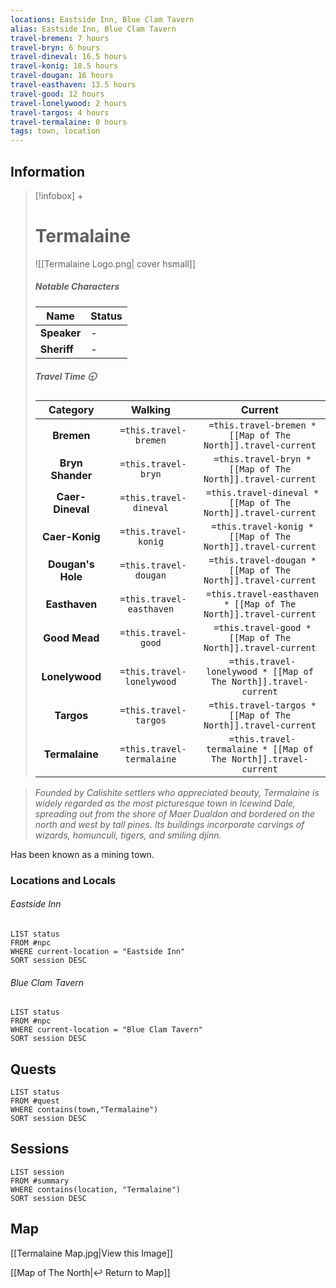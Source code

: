 ```yaml
---
locations: Eastside Inn, Blue Clam Tavern
alias: Eastside Inn, Blue Clam Tavern
travel-bremen: 7 hours
travel-bryn: 6 hours
travel-dineval: 16.5 hours
travel-konig: 18.5 hours
travel-dougan: 16 hours
travel-easthaven: 13.5 hours
travel-good: 12 hours
travel-lonelywood: 2 hours
travel-targos: 4 hours
travel-termalaine: 0 hours
tags: town, location
---
```


## Information
> [!infobox] +
> # Termalaine
> ![[Termalaine Logo.png| cover hsmall]]
> ##### Notable Characters
> | Name | Status |
> | ---- | ---- |
> | **Speaker** | - |
> | **Sheriff** | - |
> ##### Travel Time 🕤
> | Category | Walking | Current |
> | :----: | :----: | :----: |
> | **Bremen** | ` =this.travel-bremen`  | ` =this.travel-bremen * [[Map of The North]].travel-current`  |
> | **Bryn Shander** | ` =this.travel-bryn` | ` =this.travel-bryn * [[Map of The North]].travel-current` |
> | **Caer-Dineval** | ` =this.travel-dineval`  | ` =this.travel-dineval * [[Map of The North]].travel-current`  |
> | **Caer-Konig** | ` =this.travel-konig`  | ` =this.travel-konig * [[Map of The North]].travel-current`  |
> | **Dougan's Hole** | ` =this.travel-dougan`  | ` =this.travel-dougan * [[Map of The North]].travel-current`  |
> | **Easthaven** | ` =this.travel-easthaven`  | ` =this.travel-easthaven * [[Map of The North]].travel-current`  |
> | **Good Mead** | ` =this.travel-good`  | ` =this.travel-good * [[Map of The North]].travel-current`  |
> | **Lonelywood** | ` =this.travel-lonelywood`  | ` =this.travel-lonelywood * [[Map of The North]].travel-current`  |
> | **Targos** | ` =this.travel-targos`  | ` =this.travel-targos * [[Map of The North]].travel-current`  |
> | **Termalaine** | ` =this.travel-termalaine`  | ` =this.travel-termalaine * [[Map of The North]].travel-current`  |

> *Founded by Calishite settlers who appreciated beauty, Termalaine is widely regarded as the most picturesque town in Icewind Dale, spreading out from the shore of Maer Dualdon and bordered on the north and west by tall pines. Its buildings incorporate carvings of wizards, homunculi, tigers, and smiling djinn.*

Has been known as a mining town.


### Locations and Locals

###### Eastside Inn
```dataview
LIST status
FROM #npc
WHERE current-location = "Eastside Inn"
SORT session DESC
```

###### Blue Clam Tavern
```dataview
LIST status
FROM #npc
WHERE current-location = "Blue Clam Tavern"
SORT session DESC
```

## Quests

```dataview
LIST status
FROM #quest
WHERE contains(town,"Termalaine")
SORT session DESC
```

## Sessions

```dataview
LIST session
FROM #summary
WHERE contains(location, "Termalaine")
SORT session DESC
```

## Map
[[Termalaine Map.jpg|View this Image]]

[[Map of The North|↩️ Return to Map]]